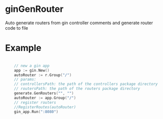 # ginGenRouter
Auto generate routers from gin controller comments and generate router code to file
# Example
```go
	
    // new a gin app
    app := gin.New()
    autoRouter := r.Group("/")
	// params:
    // controllersPath: the path of the controllers package directory
    // routersPath: the path of the routers package directory
    generate.GenRouters("", "")
    autoRouter := app.Group("/")
	// register routers
    //RegisterRoutes(autoRouter)
    gin_app.Run(":8080")

```
